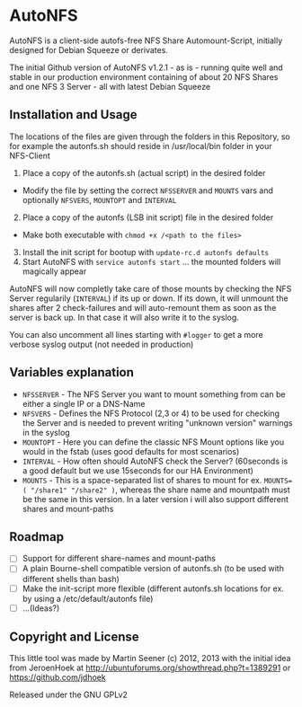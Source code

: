 # AutoNFS

AutoNFS is a client-side autofs-free NFS Share Automount-Script, initially designed for Debian Squeeze or derivates.

The initial Github version of AutoNFS v1.2.1 - as is - running quite well and stable in our production environment containing of about 20 NFS Shares and one NFS 3 Server - all with latest Debian Squeeze

## Installation and Usage

The locations of the files are given through the folders in this Repository, so for example the autonfs.sh should reside in /usr/local/bin folder in your NFS-Client

1. Place a copy of the autonfs.sh (actual script) in the desired folder
  - Modify the file by setting the correct `NFSSERVER` and `MOUNTS` vars and optionally `NFSVERS`, `MOUNTOPT` and `INTERVAL`
2. Place a copy of the autonfs (LSB init script) file in the desired folder
  - Make both executable with `chmod +x /<path to the files>`
3. Install the init script for bootup with `update-rc.d autonfs defaults`
4. Start AutoNFS with `service autonfs start` ... the mounted folders will magically appear

AutoNFS will now completly take care of those mounts by checking the NFS Server regularily (`INTERVAL`) if its up or down. If its down, it will unmount the shares after 2 check-failures and will auto-remount them as soon as the server is back up. In that case it will also write it to the syslog.

You can also uncomment all lines starting with `#logger` to get a more verbose syslog output (not needed in production)

## Variables explanation

- `NFSSERVER` - The NFS Server you want to mount something from can be either a single IP or a DNS-Name
- `NFSVERS` - Defines the NFS Protocol (2,3 or 4) to be used for checking the Server and is needed to prevent writing "unknown version" warnings in the syslog
- `MOUNTOPT` - Here you can define the classic NFS Mount options like you would in the fstab (uses good defaults for most scenarios)
- `INTERVAL` - How often should AutoNFS check the Server? (60seconds is a good default but we use 15seconds for our HA Environment)
- `MOUNTS` - This is a space-separated list of shares to mount for ex. `MOUNTS=( "/share1" "/share2" )`, whereas the share name and mountpath must be the same in this version. In a later version i will also support different shares and mount-paths

## Roadmap

- [ ] Support for different share-names and mount-paths
- [ ] A plain Bourne-shell compatible version of autonfs.sh (to be used with different shells than bash)
- [ ] Make the init-script more flexible (different autonfs.sh locations for ex. by using a /etc/default/autonfs file)
- [ ] ...(Ideas?)

## Copyright and License

This little tool was made by Martin Seener (c) 2012, 2013 with the initial idea from JeroenHoek at http://ubuntuforums.org/showthread.php?t=1389291 or https://github.com/jdhoek

Released under the GNU GPLv2
